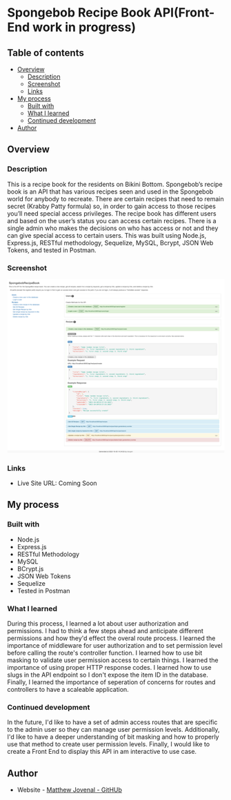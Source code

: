 # Spongebob Recipe Book API(Front-End work in progress)

## Table of contents

- [Overview](#overview)
  - [Description](#description)
  - [Screenshot](#screenshot)
  - [Links](#links)
- [My process](#my-process)
  - [Built with](#built-with)
  - [What I learned](#what-i-learned)
  - [Continued development](#continued-development)
- [Author](#author)

## Overview

### Description

This is a recipe book for the residents on Bikini Bottom. Spongebob’s recipe
book is an API that has various recipes seen and used in the Spongebob 
world for anybody to recreate. There are certain recipes that need to remain secret 
(Krabby Patty formula) so, in order to gain access to those recipes you’ll need 
special access privileges. The recipe book has different users and based on the 
user’s status you can access certain recipes. There is a single admin who makes
the decisions on who has access or not and they can give special access 
to certain users. This was built using Node.js, Express.js, RESTful methodology, Sequelize, 
MySQL, Bcrypt, JSON Web Tokens, and tested in Postman.

### Screenshot

![](./screenshot/screenshotRecipeBook.png)

### Links

- Live Site URL: Coming Soon

## My process

### Built with

- Node.js
- Express.js
- RESTful Methodology
- MySQL
- BCrypt.js
- JSON Web Tokens
- Sequelize
- Tested in Postman


### What I learned

During this process, I learned a lot about user authorization and permissions. I had to think a few steps ahead and anticipate different permissions and how they'd effect the overal route process. I learned the importance of middleware for user authorization and to set permission level before calling the route's controller function. I learned how to use bit masking to validate user permission access to certain things. I learned the importance of using proper HTTP response codes. I learned how to use slugs in the API endpoint so I don't expose the item ID in the database. Finally, I learned the importance of seperation of concerns for routes and controllers to have a scaleable application.

### Continued development

In the future, I'd like to have a set of admin access routes that are specific to the admin user so they can manage user permission levels. Additionally, I'd like to have a deeper understanding of bit masking and how to properly use that method to create user permission levels. Finally, I would like to create a Front End to display this API in am interactive to use case. 

## Author

- Website - [Matthew Jovenal - GitHUb](https://github.com/GuppyForLife)
